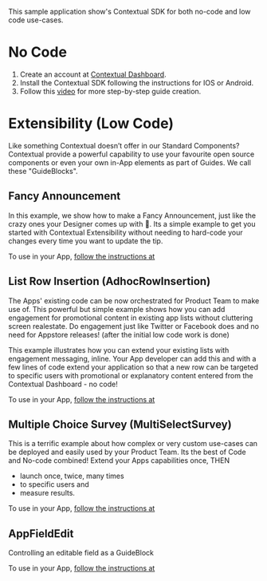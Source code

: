 This sample application show's Contextual SDK for both no-code and low code use-cases.

# No Code

1. Create an account at [Contextual Dashboard](https://dashboard.contextu.al/ "Contextual Dashboard").
2. Install the Contextual SDK following the instructions for IOS or Android.
3. Follow this [video]( https://player.vimeo.com/video/733886063?h=c799c48907&amp;badge=0&amp;autopause=0&amp;player_id=0&amp;app_id=58479  "Guide Creation How-to") for more step-by-step guide creation.




# Extensibility (Low Code)

Like something Contextual doesn’t offer in our Standard Components? Contextual provide a powerful capability to use your favourite open source components or even your own in-App elements as part of Guides. We call these "GuideBlocks".



## Fancy Announcement

In this example, we show how to make a Fancy Announcement, just like the crazy ones your Designer comes up with 🤣. Its a simple example to get you started with Contextual Extensibility without needing to hard-code your changes every time you want to update the tip.

To use in your App, [follow the instructions at](https://github.com/GuideBlocks-org/iOS-GuideBlocks/blob/confetti/Sources/iOS-GuideBlocks/FancyAnnouncement/README.md)

 

## List Row Insertion (AdhocRowInsertion)

The Apps' existing code can be now orchestrated for Product Team to make use of. This powerful but simple example shows how you can add engagement for promotional content in existing app lists without cluttering screen realestate. Do engagement just like Twitter or Facebook does and no need for Appstore releases! (after the initial low code work is done)

This example illustrates how you can extend your existing lists with engagement messaging, inline. Your App developer can add this and with a few lines of code extend your application so that a new row can be targeted to specific users with promotional or explanatory content entered from the Contextual Dashboard - no code!

To use in your App, [follow the instructions at](https://github.com/contextu-al/AirBnB-iOS/blob/main/airbnb-main/airbnb-main/Components/CustomGuideBlocks/AdhocRowInsertion/README.md)


## Multiple Choice Survey (MultiSelectSurvey)

This is a terrific example about how complex or very custom use-cases can be deployed and easily used by your Product Team. Its the best of Code and No-code combined! Extend your Apps capabilities once, THEN

* launch once, twice, many times 
* to specific users and
* measure results.

To use in your App, [follow the instructions at](https://github.com/GuideBlocks-org/iOS-GuideBlocks/blob/main/Sources/iOS-GuideBlocks//MultiSelectSurvey/README.md)


## AppFieldEdit

Controlling an editable field as a GuideBlock
 
To use in your App, [follow the instructions at](https://github.com/contextu-al/AirBnB-iOS/blob/main/airbnb-main/airbnb-main/Components/CustomGuideBlocks/AppFieldEdit/README.md)

